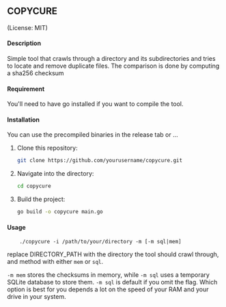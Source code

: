 ## COPYCURE
(License: MIT)

#### Description
Simple tool that crawls through a directory and its 
subdirectories and tries to locate and remove duplicate 
files. The comparison is done by computing a sha256 checksum

#### Requirement
You'll need to have go installed if you want to compile the tool. 

#### Installation
You can use the precompiled binaries in the release tab or ...

1. Clone this repository:
    ```bash
    git clone https://github.com/yourusername/copycure.git
    ```
2. Navigate into the directory:
    ```bash
    cd copycure
    ```
3. Build the project:
    ```bash
    go build -o copycure main.go
    ```
   
#### Usage
``` 
    ./copycure -i /path/to/your/directory -m [-m sql|mem]                  
```
replace DIRECTORY_PATH with the directory the tool should crawl through,
and method with either `mem` or `sql`.

`-m mem` stores the checksums in memory, while `-m sql` uses a temporary SQLite database to store them.
`-m sql` is default if you omit the flag.
Which option is best for you depends a lot on the speed of your RAM and your drive in your system. 

